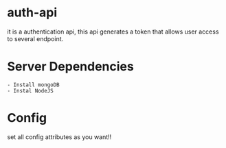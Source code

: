 # auth-api
it is a authentication api, this api generates a token that allows user access to several endpoint.

# Server Dependencies
    - Install mongoDB
    - Instal NodeJS

# Config 
set all config attributes as you want!!


